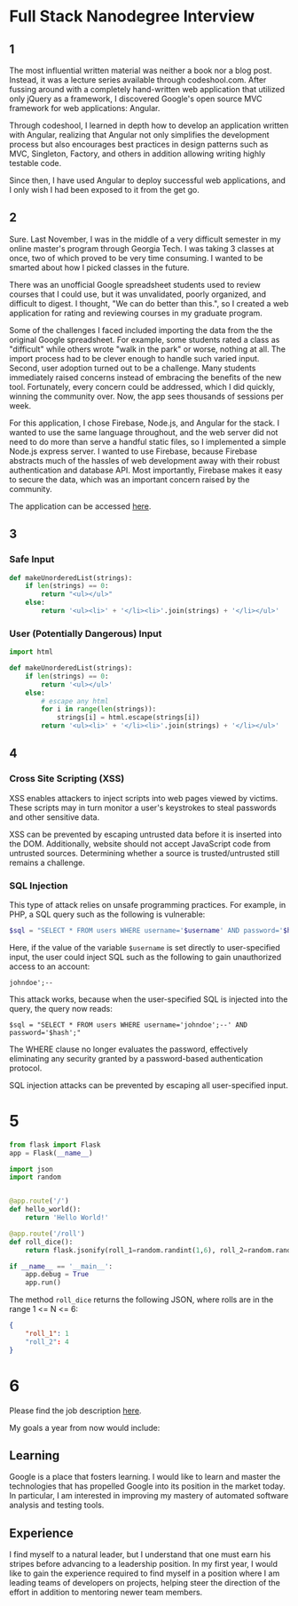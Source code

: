 
# Full Stack Nanodegree Interview

## 1

The most influential written material was neither a book nor a blog post.
Instead, it was a lecture series available through codeshool.com. After fussing
around with a completely hand-written web application that utilized only jQuery
as a framework, I discovered Google's open source MVC framework for web
applications: Angular.

Through codeshool, I learned in depth how to develop an application written with
Angular, realizing that Angular not only simplifies the development process but
also encourages best practices in design patterns such as MVC, Singleton,
Factory, and others in addition allowing writing highly testable code.

Since then, I have used Angular to deploy successful web applications, and I
only wish I had been exposed to it from the get go.

## 2

Sure. Last November, I was in the middle of a very difficult semester in my
online master's program through Georgia Tech. I was taking 3 classes at once,
two of which proved to be very time consuming. I wanted to be smarted about how
I picked classes in the future.

There was an unofficial Google spreadsheet students used to review courses that
I could use, but it was unvalidated, poorly organized, and difficult to digest.
I thought, "We can do better than this.", so I created a web application for
rating and reviewing courses in my graduate program.

Some of the challenges I faced included importing the data from the the original
Google spreadsheet. For example, some students rated a class as "difficult"
while others wrote "walk in the park" or worse, nothing at all. The import
process had to be clever enough to handle such varied input. Second, user
adoption turned out to be a challenge. Many students immediately raised concerns
instead of embracing the benefits of the new tool. Fortunately, every concern
could be addressed, which I did quickly, winning the community over. Now, the
app sees thousands of sessions per week.

For this application, I chose Firebase, Node.js, and Angular for the stack. I
wanted to use the same language throughout, and the web server did not need to
do more than serve a handful static files, so I implemented a simple Node.js
express server. I wanted to use Firebase, because Firebase abstracts much of the
hassles of web development away with their robust authentication and database
API. Most importantly, Firebase makes it easy to secure the data, which was an
important concern raised by the community.

The application can be accessed [here](https://gt-course-surveys.herokuapp.com).

## 3

### Safe Input

```python
def makeUnorderedList(strings):
    if len(strings) == 0:
        return "<ul></ul>"
    else:
        return '<ul><li>' + '</li><li>'.join(strings) + '</li></ul>'
```

### User (Potentially Dangerous) Input

```python
import html

def makeUnorderedList(strings):
    if len(strings) == 0:
        return '<ul></ul>'
    else:
        # escape any html
        for i in range(len(strings)):
            strings[i] = html.escape(strings[i])
        return '<ul><li>' + '</li><li>'.join(strings) + '</li></ul>'
```

## 4

### Cross Site Scripting (XSS)

XSS enables attackers to inject scripts into web pages viewed by victims. These
scripts may in turn monitor a user's keystrokes to steal passwords and other
sensitive data.

XSS can be prevented by escaping untrusted data before it is inserted into the
DOM. Additionally, website should not accept JavaScript code from untrusted
sources. Determining whether a source is trusted/untrusted still remains a
challenge.

### SQL Injection

This type of attack relies on unsafe programming practices. For example, in PHP,
a SQL query such as the following is vulnerable:

```php
$sql = "SELECT * FROM users WHERE username='$username' AND password='$hash';"
```

Here, if the value of the variable `$username` is set directly to user-specified
input, the user could inject SQL such as the following to gain unauthorized
access to an account:

```
johndoe';--
```

This attack works, because when the user-specified SQL is injected into the
query, the query now reads:

```
$sql = "SELECT * FROM users WHERE username='johndoe';--' AND password='$hash';"
```

The WHERE clause no longer evaluates the password, effectively eliminating any
security granted by a password-based authentication protocol.

SQL injection attacks can be prevented by escaping all user-specified input.

# 5

```python
from flask import Flask
app = Flask(__name__)

import json
import random


@app.route('/')
def hello_world():
    return 'Hello World!'

@app.route('/roll')
def roll_dice():
    return flask.jsonify(roll_1=random.randint(1,6), roll_2=random.randint(1,6))

if __name__ == '__main__':
    app.debug = True
    app.run()
```

The method `roll_dice` returns the following JSON, where rolls are in the range
1 <= N <= 6:

```json
{
    "roll_1": 1
    "roll_2": 4
}
```

# 6

Please find the job description [here](https://www.google.com/about/careers/search#!t=jo&jid=42165&).

My goals a year from now would include:

## Learning

Google is a place that fosters learning. I would like to learn and master the
technologies that has propelled Google into its position in the market today.
In particular, I am interested in improving my mastery of automated software
analysis and testing tools.

## Experience

I find myself to a natural leader, but I understand that one must earn his
stripes before advancing to a leadership position. In my first year, I would
like to gain the experience required to find myself in a position where I am
leading teams of developers on projects, helping steer the direction of the
effort in addition to mentoring newer team members.
